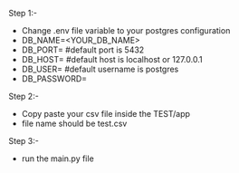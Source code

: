 Step 1:- 
- Change .env file variable to your postgres configuration
- DB_NAME=<YOUR_DB_NAME>
- DB_PORT=<YOUR DB PORT> #default port is 5432
- DB_HOST=<YOUR HOST NAME> #default host is localhost or 127.0.0.1
- DB_USER=<YOUR DB USERNAME> #default username is postgres
- DB_PASSWORD=<YOUR DB PASSWORD>

Step 2:- 
- Copy paste your csv file inside the TEST/app
- file name should be test.csv

Step 3:-
- run the main.py file